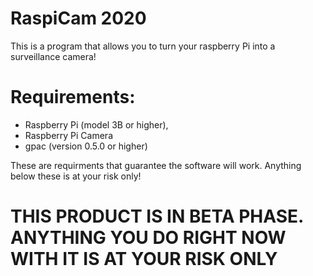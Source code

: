 # RaspiCam 2020

This is a program that allows you to turn your raspberry Pi into a surveillance camera! 

# Requirements:

- Raspberry Pi (model 3B or higher),
- Raspberry Pi Camera 
- gpac (version 0.5.0 or higher)

These are requirments that guarantee the software will work. Anything below these is at your risk only!

# THIS PRODUCT IS IN BETA PHASE. ANYTHING YOU DO RIGHT NOW WITH IT IS AT YOUR RISK ONLY
